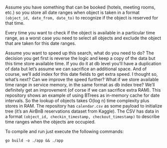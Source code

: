 Assume you have something that can be booked (hotels, meeting rooms, etc.) so you store all date ranges when object is taken in a format `(object_id, date_from, date_to)` to recognize if the object is reserved for that time. 

Every time you want to check if the object is available in a particular time range, as a worst case you need to select all objects and exclude the object that are taken for this date ranges.

Assume you want to speed up this search, what do you need to do? The decision you get first is reverse the logic and keep a copy of the data but this time store available time. If you do it at db level you’ll have a duplication of data but let’s assume we can sacrifice an additional space. And of course, we’ll add index for this date fields to get extra speed. I thought so, what’s next? Can we improve the speed further? What if we store available time range in service memory, in the same format as db index tree? We’ll definitely get an improvement (of corse if we can sacrifice extra RAM).
This repository shows an example of using BTrees as in-memory cache for date intervals. So the lookup of objects takes O(log n) time complexity plus stores in RAM.
The repository has `calendar.csv` as some payload to initialize tree (it’s an AirBnB reservations dataset from Kaggle). The CSV has data in a format `(object_id, checkin_timestamp, checkout_timestamp)` to describe time ranges when the objects are occupied.

To compile and run just execute the following commands:

```
go build -o ./app && ./app
```
